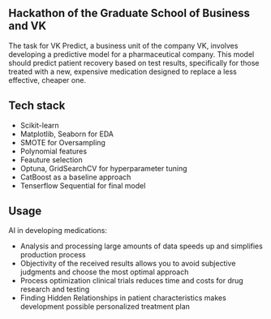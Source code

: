 ## Hackathon of the Graduate School of Business and VK

The task for VK Predict, a business unit of the company VK, involves developing a predictive model for a pharmaceutical company. This model should predict patient recovery based on test results, specifically for those treated with a new, expensive medication designed to replace a less effective, cheaper one.

## Tech stack
- Scikit-learn
- Matplotlib, Seaborn for EDA
- SMOTE for Oversampling
- Polynomial features
- Feauture selection
- Optuna, GridSearchCV for hyperparameter tuning
- CatBoost as a baseline approach
- Tenserflow Sequential for final model

## Usage

AI in developing medications:

- Analysis and processing large amounts of data speeds up and simplifies production process
- Objectivity of the received results allows you to avoid subjective judgments and choose the most optimal approach
- Process optimization clinical trials reduces time and costs for drug research and testing
- Finding Hidden Relationships in patient characteristics makes development possible personalized treatment plan



